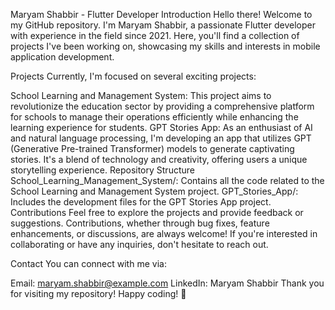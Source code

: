 Maryam Shabbir - Flutter Developer
Introduction
Hello there! Welcome to my GitHub repository. I'm Maryam Shabbir, a passionate Flutter developer with experience in the field since 2021. Here, you'll find a collection of projects I've been working on, showcasing my skills and interests in mobile application development.

Projects
Currently, I'm focused on several exciting projects:

School Learning and Management System: This project aims to revolutionize the education sector by providing a comprehensive platform for schools to manage their operations efficiently while enhancing the learning experience for students.
GPT Stories App: As an enthusiast of AI and natural language processing, I'm developing an app that utilizes GPT (Generative Pre-trained Transformer) models to generate captivating stories. It's a blend of technology and creativity, offering users a unique storytelling experience.
Repository Structure
School_Learning_Management_System/: Contains all the code related to the School Learning and Management System project.
GPT_Stories_App/: Includes the development files for the GPT Stories App project.
Contributions
Feel free to explore the projects and provide feedback or suggestions. Contributions, whether through bug fixes, feature enhancements, or discussions, are always welcome! If you're interested in collaborating or have any inquiries, don't hesitate to reach out.

Contact
You can connect with me via:

Email: maryam.shabbir@example.com
LinkedIn: Maryam Shabbir
Thank you for visiting my repository! Happy coding! 🚀
